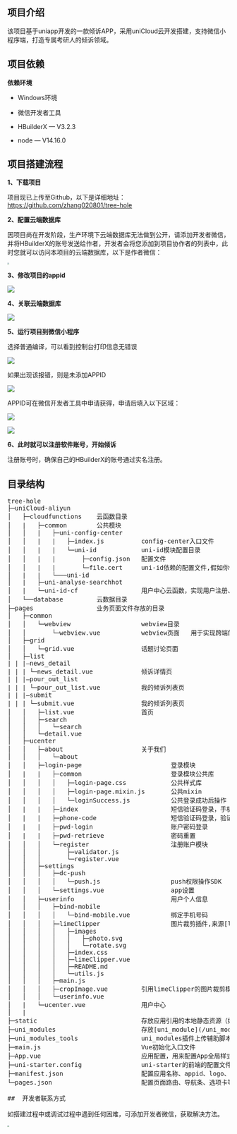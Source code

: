 ## 项目介绍
该项目基于uniapp开发的一款倾诉APP，采用uniCloud云开发搭建，支持微信小程序端，打造专属考研人的倾诉领域。

## 项目依赖

**依赖环境**

- Windows环境
- 微信开发者工具
- HBuilderX — V3.2.3

- node — V14.16.0

## 项目搭建流程

**1、下载项目**

项目现已上传至Github，以下是详细地址：https://github.com/zhang020801/tree-hole

**2、配置云端数据库**

因项目尚在开发阶段，生产环境下云端数据库无法做到公开，请添加开发者微信，并将HBuilderX的账号发送给作者，开发者会将您添加到项目协作者的列表中，此时您就可以访问本项目的云端数据库，以下是作者微信：

<img src="README_img/img01.PNG" style="zoom: 25%;" />

**3、修改项目的appid**

![](README_img/img02.png)

**4、关联云端数据库**

![](README_img/img03.png)

**5、运行项目到微信小程序**

选择普通编译，可以看到控制台打印信息无错误

![](README_img/img04.png)

如果出现该报错，则是未添加APPID

![](README_img/img05.png)

APPID可在微信开发者工具中申请获得，申请后填入以下区域：

![](README_img/img06.png)

![](README_img/img07.png)

**6、此时就可以注册软件账号，开始倾诉**

注册账号时，确保自己的HBuilderX的账号通过实名注册。


## 目录结构
<pre>
tree-hole
├─uniCloud-aliyun	
│	├─cloudfunctions    云函数目录
│	|	├─common        公共模块
│	│	|	├─uni-config-center		
│	│	|	|	├─index.js			config-center入口文件
│	│	|	|	└─uni-id			uni-id模块配置目录
│	│	|	|		├─config.json	配置文件
│	│	|	|		└─file.cert		uni-id依赖的配置文件,假如你使用微信发红包功能，需要的证书文件就是放到这里
│	|	|	└───uni-id		
│	|	├─uni-analyse-searchhot		
│	|	└─uni-id-cf				    用户中心云函数，实现用户注册、修改密码、发送验证码、快捷登录（微信、短信、账户、一键登录）
│	└──database			云数据目录
├─pages					业务页面文件存放的目录
│	├─common						
│	│	└─webview					webview目录
│	│		└─webview.vue			webview页面	用于实现跨端的web页面浏览
│	├─grid
│	│	└─grid.vue	 				话题讨论页面
│	├─list
| | |—news_detail
| | | └─news_detail.vue             倾诉详情页
| | |—pour_out_list
| | | └─pour_out_list.vue   		我的倾诉列表页
| | |—submit
| | | └─submit.vue   				我的倾诉列表页
│	│	├─list.vue                  首页
│	│	├─search
│	│	│	└─search		
│	│	└─detail.vue	
│	├─ucenter
│	│	├─about						关于我们
│	│	│	└─about
│	│	├─login-page						登录模块
│	|	|	├─common						登录模块公共库
│	│	│	│	├─login-page.css			公共样式库
│	│	│	│	├─login-page.mixin.js		公共mixin
│	│	│	│	└─loginSuccess.js			公共登录成功后操作
│	|	|	├─index							短信验证码登录，手机号码输入页面
│	|	|	├─phone-code					短信验证码登录，验证码输入页面
│	|	|	├─pwd-login						账户密码登录
│	|	|	├─pwd-retrieve					密码重置
│	│	│	└─register						注册账户模块
│	│	│		├─validator.js
│	│	│		└─register.vue
│	│	├─settings						
│	│	│	├─dc-push
│	│	│	│	└─push.js					push权限操作SDK
│	│	│	└─settings.vue					app设置
│	│	├─userinfo							用户个人信息
│	│	│	├─bind-mobile
│	│	│	│	└─bind-mobile.vue			绑定手机号码
│	│	│	├─limeClipper					图片裁剪插件,来源[limeClipper](https://ext.dcloud.net.cn/plugin?id=3594) @作者： 陌上华年
│	│	│	│	├─images
│	│	│	│	│	├─photo.svg
│	│	│	│	│	└─rotate.svg
│	│	│	│	├─index.css
│	│	│	│	├─limeClipper.vue
│	│	│	│	├─README.md
│	│	│	│	└─utils.js
│	│	│	├─main.js
│	│	│	├─cropImage.vue	 		引用limeClipper的图片裁剪模块，为了方便二开可能会出现兼容`vue`与`nvue`，所以做成了`页面`而不是`组件`
│	│	│	└─userinfo.vue
│	|	└─ucenter.vue				用户中心
│	|
├─static	 						存放应用引用的本地静态资源（如图片、视频等）的目录，<b>注意：</b>静态资源只能存放于此
├─uni_modules						存放[uni_module](/uni_modules)规范的插件。
├─uni_modules_tools					uni_modules插件上传辅助脚本
├─main.js							Vue初始化入口文件
├─App.vue							应用配置，用来配置App全局样式以及监听应用生命周期
├─uni-starter.config				uni-starter的前端的配置文件，项目所有模块的配置在这里填写。详见该文件的代码注释。
├─manifest.json	 					配置应用名称、appid、logo、版本等打包信息
└─pages.json						配置页面路由、导航条、选项卡等页面类信息

##  开发者联系方式

如搭建过程中或调试过程中遇到任何困难，可添加开发者微信，获取解决方法。

<img src="README_img/img01.PNG" style="zoom:25%;" />
